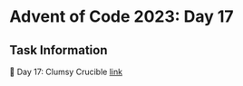 # Advent of Code 2023: Day 17

## Task Information

🎄 Day 17: Clumsy Crucible
[link](https://adventofcode.com/2023/day/17)
